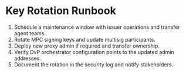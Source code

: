 # Key Rotation Runbook

1. Schedule a maintenance window with issuer operations and transfer agent teams.
2. Rotate MPC signing keys and update multisig participants.
3. Deploy new proxy admin if required and transfer ownership.
4. Verify DvP orchestrator configuration points to the updated admin addresses.
5. Document the rotation in the security log and notify stakeholders.
